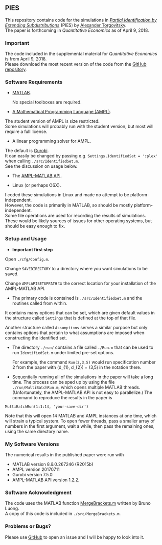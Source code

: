 ## PIES

This repository contains code for the simulations in [_Partial Identification by Extending
Subdistributions_](https://docs.google.com/viewer?a=v&pid=sites&srcid=ZGVmYXVsdGRvbWFpbnxhdG9yZ292aXRza3l8Z3g6MTIwMTM3MDlhYzAzNzlh) (PIES) by
[Alexander Torgovitsky](https://sites.google.com/site/atorgovitsky/).  
The paper is forthcoming in _Quantitative Economics_ as of April
9, 2018.  
<!--_QE_ is an open access journal, so the published version can be [freely-->
<!--downloaded (fill link)](link).-->

### Important

The code included in the supplemental material for _Quantitative Economics_ is from April 9, 2018.  
Please download the most recent version of the code from the
[GitHub repository][GitHub].

### Software Requirements

* [MATLAB](https://www.mathworks.com/products/matlab.html).

  No special toolboxes are required.

* [A Mathematical Programming Language (AMPL)](http://ampl.com/).

 The student version of AMPL is size restricted.  
 Some simulations will probably run with the student version, but most will require a full license.

* A linear programming solver for AMPL.

 The default is [Gurobi](http://www.gurobi.com/).  
 It can easily be changed by passing e.g.  `Settings.IdentifiedSet = 'cplex'`
 when calling `./src/IdentifiedSet.m`.  
 See the discussion on usage below.

* The [AMPL-MATLAB API](http://ampl.com/api/latest/matlab/getting-started.html).

* Linux (or perhaps OSX).

 I coded these simulations in Linux and made no attempt to be platform-independent.  
 However, the code is primarily in MATLAB, so should be mostly
 platform-independent.  
 Some file operations are used for recording the results of simulations.  
 These would be likely sources of issues for other operating systems, but should
 be easy enough to fix.

### Setup and Usage

* **Important first step**

 Open `./cfg/Config.m`. 

 Change `SAVEDIRECTORY` to a directory where you want simulations to be saved.

 Change `AMPLAPISETUPPATH` to the correct location for your installation of the
 AMPL-MATLAB API.

* The primary code is contained is `./src/IdentifiedSet.m` and the routines
  called from within.

 It contains many options that can be set, which are given default values in the
 structure called `Settings` that is defined at the top of that file.

 Another structure called `Assumptions` serves a similar purpose but only
 contains options that pertain to what assumptions are imposed when constructing
 the identified set.

* The directory `./run/` contains a file called `./Run.m` that can be used to
  run `IdentifiedSet.m` under limited pre-set options.

  For example, the command `Run(2,3,5)` would run specification number 2 from
  the paper with (d\_{1}, d\_{2}) = (3,5) in the notation there.

* Sequentially running all of the simulations in the paper will take a long
  time.
 The process can be sped up by using the file `./run/MultiBatchRun.m`, which opens
 multiple MATLAB threads.
 (Unfortunately, the AMPL-MATLAB API is not easy to parallelize.)
 The command to reproduce the results in the paper is

 `MultiBatchRun(1:1:14, 'your-save-dir')`

 Note that this will open 14 MATLAB and AMPL instances at one time, which will strain a typical system.
 To open fewer threads, pass a smaller array of numbers in the first argument, wait a while, then pass the remaining ones, using the same directory name.

### My Software Versions

The numerical results in the published paper were run with

* MATLAB version 8.6.0.267246 (R2015b)
* AMPL version 20170711
* Gurobi version 7.5.0
* AMPL-MATLAB API version 1.2.2.

### Software Acknowledgment

The code uses the MATLAB function
[MergeBrackets.m](https://www.mathworks.com/matlabcentral/fileexchange/24254-interval-merging) written by Bruno Luong.  
A copy of this code is included in `./src/MergeBrackets.m`.

### Problems or Bugs?

Please use [GitHub] to open an issue and I will be happy to look into it.

[GitHub]: http://www.github.com/a-torgovitsky/pies
